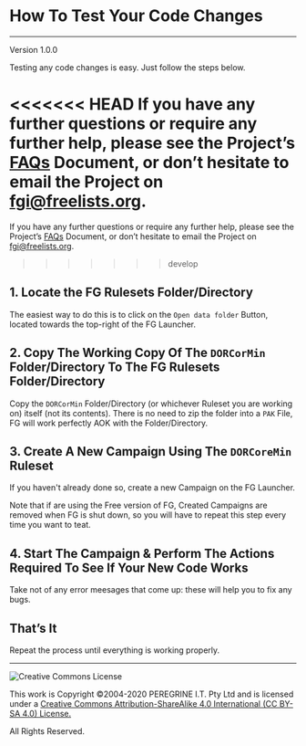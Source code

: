 # How To Test Your Code Changes

---

Version 1.0.0

Testing any code changes is easy. Just follow the steps below.

<<<<<<< HEAD
If you have any further questions or require any further help, please see the Project&rsquo;s [FAQs](FAQs.md) Document, or don&rsquo;t hesitate to email the Project on <fgi@freelists.org>.
=======
If you have any further questions or require any further help, please see the Project&rsquo;s [FAQs](https://github.com/Dulux-Oz/FGI/tree/master/Project_Documentation/FAQs.md) Document, or don&rsquo;t hesitate to email the Project on <fgi@freelists.org>.
>>>>>>> develop

## 1. Locate the FG Rulesets Folder/Directory

The easiest way to do this is to click on the `Open data folder` Button, located towards the top-right of the FG Launcher.

## 2. Copy The Working Copy Of The `DORCorMin` Folder/Directory To The FG Rulesets Folder/Directory

Copy the `DORCorMin` Folder/Directory (or whichever Ruleset you are working on) itself (not its contents). There is no need to zip the folder into a `PAK` File, FG will work perfectly AOK with the Folder/Directory.

## 3. Create A New Campaign Using The `DORCoreMin` Ruleset

If you haven't already done so, create a new Campaign on the FG Launcher.

Note that if are using the Free version of FG, Created Campaigns are removed when FG is shut down, so you will have to repeat this step every time you want to teat.

## 4. Start The Campaign &amp; Perform The Actions Required To See If Your New Code Works

Take not of any error meesages that come up: these will help you to fix any bugs.

## That&rsquo;s It

Repeat the process until everything is working properly.

---

![Creative Commons License](https://i.creativecommons.org/l/by-sa/4.0/88x31.png "Creative Commons License")

This work is Copyright &copy;2004-2020 PEREGRINE I.T. Pty Ltd and is licensed under a [Creative Commons Attribution-ShareAlike 4.0 International (CC BY-SA 4.0) License.](https://creativecommons.org/licenses/by-sa/4.0/)

All Rights Reserved.

